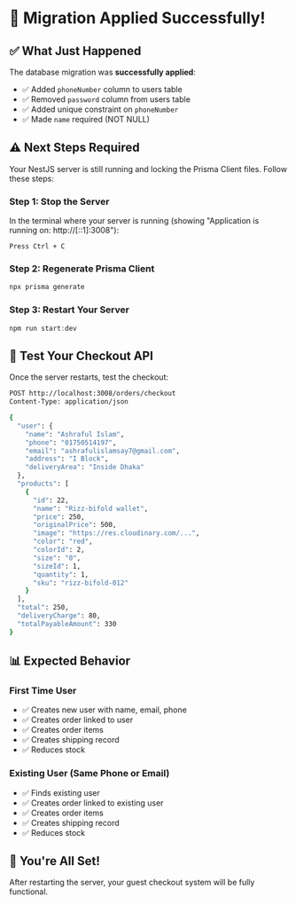 # 🎯 Migration Applied Successfully!

## ✅ What Just Happened

The database migration was **successfully applied**:

- ✅ Added `phoneNumber` column to users table
- ✅ Removed `password` column from users table
- ✅ Added unique constraint on `phoneNumber`
- ✅ Made `name` required (NOT NULL)

## ⚠️ Next Steps Required

Your NestJS server is still running and locking the Prisma Client files. Follow these steps:

### Step 1: Stop the Server

In the terminal where your server is running (showing "Application is running on: http://[::1]:3008"):

```
Press Ctrl + C
```

### Step 2: Regenerate Prisma Client

```powershell
npx prisma generate
```

### Step 3: Restart Your Server

```powershell
npm run start:dev
```

## 🧪 Test Your Checkout API

Once the server restarts, test the checkout:

```bash
POST http://localhost:3008/orders/checkout
Content-Type: application/json

{
  "user": {
    "name": "Ashraful Islam",
    "phone": "01750514197",
    "email": "ashrafulislamsay7@gmail.com",
    "address": "I Block",
    "deliveryArea": "Inside Dhaka"
  },
  "products": [
    {
      "id": 22,
      "name": "Rizz-bifold wallet",
      "price": 250,
      "originalPrice": 500,
      "image": "https://res.cloudinary.com/...",
      "color": "red",
      "colorId": 2,
      "size": "0",
      "sizeId": 1,
      "quantity": 1,
      "sku": "rizz-bifold-012"
    }
  ],
  "total": 250,
  "deliveryCharge": 80,
  "totalPayableAmount": 330
}
```

## 📊 Expected Behavior

### First Time User

- ✅ Creates new user with name, email, phone
- ✅ Creates order linked to user
- ✅ Creates order items
- ✅ Creates shipping record
- ✅ Reduces stock

### Existing User (Same Phone or Email)

- ✅ Finds existing user
- ✅ Creates order linked to existing user
- ✅ Creates order items
- ✅ Creates shipping record
- ✅ Reduces stock

## 🎉 You're All Set!

After restarting the server, your guest checkout system will be fully functional.
